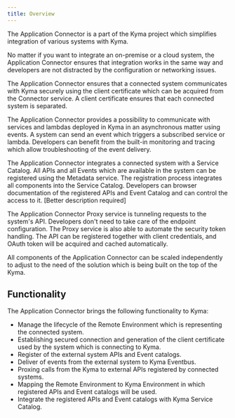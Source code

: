 ```yaml
---
title: Overview
---
```


The Application Connector is a part of the Kyma project which simplifies integration of various systems with Kyma.

No matter if you want to integrate an on-premise or a cloud system, the Application Connector ensures that integration works in the same way and developers are not distracted by the configuration or networking issues.

The Application Connector ensures that a connected system communicates with Kyma securely using the client certificate which can be acquired from the Connector service. A client certificate ensures that each connected system is separated.

The Application Connector provides a possibility to communicate with services and lambdas deployed in Kyma in an asynchronous matter using events. A system can send an event which triggers a subscribed service or lambda. Developers can benefit from the built-in monitoring and tracing which allow troubleshooting of the event delivery.

The Application Connector integrates a connected system with a Service Catalog. All APIs and all Events which are available in the system can be registered using the Metadata service. The registration process integrates all components into the Service Catalog. Developers can browser documentation of the registered APIs and Event Catalog and can control the access to it. [Better description required]

The Application Connector Proxy service is tunneling requests to the system's API. Developers don't need to take care of the endpoint configuration. The Proxy service is also able to automate the security token handling. The API can be registered together with client credentials, and OAuth token will be acquired and cached automatically.

All components of the Application Connector can be scaled independently to adjust to the need of the solution which is being built on the top of the Kyma.


## Functionality

The Application Connector brings the following functionality to Kyma:

- Manage the lifecycle of the Remote Environment which is representing the connected system.
- Establishing secured connection and generation of the client certificate used by the system which is connecting to Kyma.
- Register of the external system APIs and Event catalogs.
- Deliver of events from the external system to Kyma Eventbus.
- Proxing calls from the Kyma to external APIs registered by connected systems.
- Mapping the Remote Environment to Kyma Environment in which registered APIs and Event catalogs will be used.
- Integrate the registered APIs and Event catalogs with Kyma Service Catalog.

